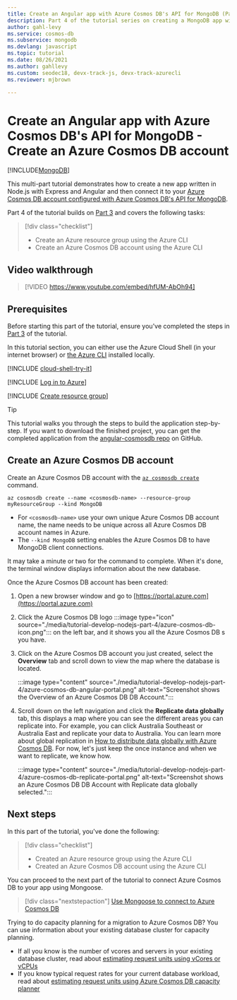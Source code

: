 ```yaml
---
title: Create an Angular app with Azure Cosmos DB's API for MongoDB (Part1)
description: Part 4 of the tutorial series on creating a MongoDB app with Angular and Node on Azure Cosmos DB using the exact same APIs you use for MongoDB 
author: gahl-levy
ms.service: cosmos-db
ms.subservice: mongodb
ms.devlang: javascript
ms.topic: tutorial
ms.date: 08/26/2021
ms.author: gahllevy
ms.custom: seodec18, devx-track-js, devx-track-azurecli
ms.reviewer: mjbrown

---
```

# Create an Angular app with Azure Cosmos DB's API for MongoDB - Create an Azure Cosmos DB account
[!INCLUDE[MongoDB](../includes/appliesto-mongodb.md)]

This multi-part tutorial demonstrates how to create a new app written in Node.js with Express and Angular and then connect it to your [Azure Cosmos DB account configured with Azure Cosmos DB's API for MongoDB](mongodb-introduction.md).

Part 4 of the tutorial builds on [Part 3](tutorial-develop-nodejs-part-3.md) and covers the following tasks:

> [!div class="checklist"]
> * Create an Azure resource group using the Azure CLI
> * Create an Azure Cosmos DB account using the Azure CLI

## Video walkthrough

> [!VIDEO https://www.youtube.com/embed/hfUM-AbOh94]

## Prerequisites

Before starting this part of the tutorial, ensure you've completed the steps in [Part 3](tutorial-develop-nodejs-part-3.md) of the tutorial. 

In this tutorial section, you can either use the Azure Cloud Shell (in your internet browser) or [the Azure CLI](/cli/azure/install-azure-cli) installed locally.

[!INCLUDE [cloud-shell-try-it](../../../includes/cloud-shell-try-it.md)]

[!INCLUDE [Log in to Azure](../../../includes/login-to-azure.md)]

[!INCLUDE [Create resource group](../../../includes/app-service-web-create-resource-group.md)]

> [!TIP]
> This tutorial walks you through the steps to build the application step-by-step. If you want to download the finished project, you can get the completed application from the [angular-cosmosdb repo](https://github.com/Azure-Samples/angular-cosmosdb) on GitHub.

## Create an Azure Cosmos DB account

Create an Azure Cosmos DB account with the [`az cosmosdb create`](/cli/azure/cosmosdb#az-cosmosdb-create) command.

```azurecli-interactive
az cosmosdb create --name <cosmosdb-name> --resource-group myResourceGroup --kind MongoDB
```

* For `<cosmosdb-name>` use your own unique Azure Cosmos DB account name, the name needs to be unique across all Azure Cosmos DB account names in Azure.
* The `--kind MongoDB` setting enables the Azure Cosmos DB to have MongoDB client connections.

It may take a minute or two for the command to complete. When it's done, the terminal window displays information about the new database. 

Once the Azure Cosmos DB account has been created:
1. Open a new browser window and go to [https://portal.azure.com](https://portal.azure.com)
1. Click the Azure Cosmos DB logo :::image type="icon" source="./media/tutorial-develop-nodejs-part-4/azure-cosmos-db-icon.png"::: on the left bar, and it shows you all the Azure Cosmos DB s you have.
1. Click on the Azure Cosmos DB account you just created, select the **Overview** tab and scroll down to view the map where the database is located. 

    :::image type="content" source="./media/tutorial-develop-nodejs-part-4/azure-cosmos-db-angular-portal.png" alt-text="Screenshot shows the Overview of an Azure Cosmos DB DB Account.":::

4. Scroll down on the left navigation and click the **Replicate data globally** tab, this displays a map where you can see the different areas you can replicate into. For example, you can click Australia Southeast or Australia East and replicate your data to Australia. You can learn more about global replication in [How to distribute data globally with Azure Cosmos DB](../distribute-data-globally.md). For now, let's just keep the once instance and when we want to replicate, we know how.

    :::image type="content" source="./media/tutorial-develop-nodejs-part-4/azure-cosmos-db-replicate-portal.png" alt-text="Screenshot shows an Azure Cosmos DB DB Account with Replicate data globally selected.":::

## Next steps

In this part of the tutorial, you've done the following:

> [!div class="checklist"]
> * Created an Azure resource group using the Azure CLI
> * Created an Azure Cosmos DB account using the Azure CLI

You can proceed to the next part of the tutorial to connect Azure Cosmos DB to your app using Mongoose.

> [!div class="nextstepaction"]
> [Use Mongoose to connect to Azure Cosmos DB](tutorial-develop-nodejs-part-5.md)

Trying to do capacity planning for a migration to Azure Cosmos DB? You can use information about your existing database cluster for capacity planning.
* If all you know is the number of vcores and servers in your existing database cluster, read about [estimating request units using vCores or vCPUs](../convert-vcore-to-request-unit.md) 
* If you know typical request rates for your current database workload, read about [estimating request units using Azure Cosmos DB capacity planner](estimate-ru-capacity-planner.md)
